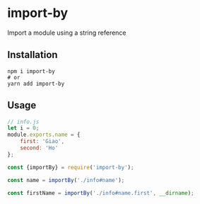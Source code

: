 # import-by

Import a module using a string reference

## Installation

```shell
npm i import-by
# or
yarn add import-by
```

## Usage

```js
// info.js
let i = 0;
module.exports.name = {
    first: 'Giao',
    second: 'Ho'
};
```

```js
const {importBy} = require('import-by');

const name = importBy('./info#name');

const firstName = importBy('./info#name.first', __dirname);

```
